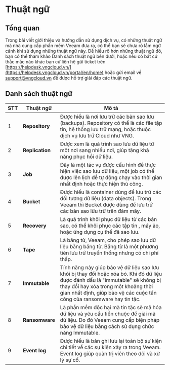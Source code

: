 # Thuật ngữ

## Tổng quan

Trong bài viết giới thiệu và hướng dẫn sử dụng dịch vụ, có những thuật ngữ mà nhà cung cấp phần mềm Veeam đưa ra, có thể bạn sẽ chưa rõ lắm ngữ cảnh khi sử dụng những thuật ngữ này. Để hiểu rõ hơn những thuật ngữ đó, bạn có thể tham khảo Danh sách thuật ngữ bên dưới, hoặc nếu có bất cứ thắc mắc nào khác bạn cứ liên hệ gửi ticket trên [https://helpdesk.vngcloud.vn/](https://helpdesk.vngcloud.vn/portal/en/home) hoặc gửi email về [support@vngcloud.vn](mailto:support@vngcloud.vn) để được hỗ trợ giải đáp các thuật ngữ.

## Danh sách thuật ngữ

| STT | Thuật ngữ | Mô tả |
| --- | --- | --- |
| 1 | **Repository** | Được hiểu là nơi lưu trữ các bản sao lưu (backups). Repository có thể là các file tập tin, hệ thống lưu trữ mạng, hoặc thuộc dịch vụ lưu trữ Cloud như VNG. |
| 2 | **Replication** | Được xem là quá trình sao lưu dữ liệu từ một nơi sang nhiều nơi, giúp tăng khả năng phục hồi dữ liệu. |
| 3 | **Job** | Đây là một tác vụ được cấu hình để thực hiện việc sao lưu dữ liệu, một job có thể được lên lịch để tự động chạy vào thời gian nhất định hoặc thực hiện thủ công. |
| 4 | **Bucket** | Được hiểu là container dùng để lưu trữ các đối tượng dữ liệu (data objects). Trong Veeam thì Bucket được dùng để lưu trữ các bản sao lữu trữ trên đám mây. |
| 5 | **Recovery** | Là quá trình khôi phục dữ liệu từ các bản sao, có thể khôi phục các tập tin , máy ảo, hoặc ứng dụng cụ thể đã sao lưu. |
| 6 | **Tape** | Là băng từ, Veeam, cho phép sao lưu dữ liệu bằng băng từ. Băng từ là một phương tiên lưu trữ truyền thống nhưng có chi phí thấp. |
| 7 | **Immutable** | Tính năng này giúp bảo vệ dữ liệu sao lưu khỏi bị thay đổi hoặc xóa bỏ. Khi đó dữ liệu được đánh dấu là "immutable" sẽ không bị thay đổi hay xóa trong một khoảng thời gian nhất định, giúp bảo vệ các cuộc tấn công của ransomware hay tin tặc. |
| 8 | **Ransomware** | Là phần mềm độc hại mà tin tặc sẽ mã hóa dữ liệu và yêu cầu tiền chuộc để giải mã dữ liệu. Do đó Veeam cung cấp biện pháp bảo vệ dữ liệu bằng cách sử dụng chức năng Immutable. |
| 9 | **Event log** | Được hiểu là bản ghi lưu lại toàn bộ sự kiện chi tiết về các sự kiện xảy ra trong Veeam. Event log giúp quản trị viên theo dõi và xử lý sự cố. |

